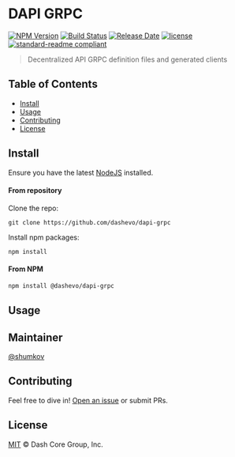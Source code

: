 # DAPI GRPC


[![NPM Version](https://img.shields.io/npm/v/@dashevo/dapi-grpc)](https://www.npmjs.com/package/@dashevo/dapi-grpc)
[![Build Status](https://travis-ci.com/dashevo/dapi-grpc.svg?branch=master)](https://travis-ci.com/dashevo/dapi-grpc)
[![Release Date](https://img.shields.io/github/release-date/dashevo/dapi-grpc)](https://github.com/dashevo/dapi-grpc/releases/latest)
[![license](https://img.shields.io/github/license/dashevo/dapi-grpc.svg)](LICENSE)
[![standard-readme compliant](https://img.shields.io/badge/readme%20style-standard-brightgreen)](https://github.com/RichardLitt/standard-readme)

> Decentralized API GRPC definition files and generated clients

## Table of Contents

- [Install](#install)
- [Usage](#usage)
- [Contributing](#contributing)
- [License](#license)

## Install

Ensure you have the latest [NodeJS](https://nodejs.org/en/download/) installed.

#### From repository

Clone the repo:

```shell
git clone https://github.com/dashevo/dapi-grpc
```

Install npm packages:

```shell
npm install
```

#### From NPM

```sh
npm install @dashevo/dapi-grpc
```

## Usage


## Maintainer

[@shumkov](https://github.com/shumkov)

## Contributing

Feel free to dive in! [Open an issue](https://github.com/dashevo/dapi-grpc/issues/new) or submit PRs.

## License

[MIT](LICENSE) &copy; Dash Core Group, Inc.

